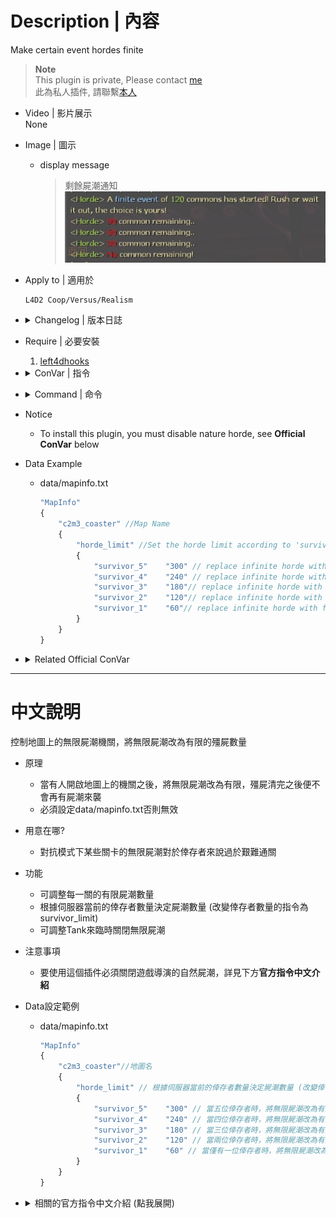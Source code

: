 # Description | 內容
Make certain event hordes finite

> __Note__ <br/>
This plugin is private, Please contact [me](https://github.com/fbef0102/Game-Private_Plugin#私人插件列表-private-plugins-list)<br/>
此為私人插件, 請聯繫[本人](https://github.com/fbef0102/Game-Private_Plugin#私人插件列表-private-plugins-list)

* Video | 影片展示
<br/>None

* Image | 圖示
	* display message
		> 剩餘屍潮通知
		<br/>![l4d2_horde_equaliser_1](image/l4d2_horde_equaliser_1.jpg)

* Apply to | 適用於
	```
	L4D2 Coop/Versus/Realism
	```

* <details><summary>Changelog | 版本日誌</summary>

	* v1.2h (2023-2-18)
	    * Modify cvar
			```c
			// Annnounce horde remaining at checkpoints [1=each 1/4 of total commons, 2=each common] (0=off)
			l4d2_horde_equaliser_checkpoint_announce "1"
			```

	* v1.1h
	    * Set the horde limit according to 'survivor limit'
	
	* v1.0h
		* Individual plugin
		* Auto generate cfg

	* v0.0
	    * [From SirPlease/L4D2-Competitive-Rework](https://github.com/SirPlease/L4D2-Competitive-Rework/blob/master/addons/sourcemod/scripting/l4d2_horde_equaliser.sp)
</details>

* Require | 必要安裝
	1. [left4dhooks](https://forums.alliedmods.net/showthread.php?t=321696)

* <details><summary>ConVar | 指令</summary>

	* cfg/sourcemod/l4d2_horde_equaliser.cfg
		```php
		// Annnounce horde remaining at checkpoints [1=each 1/4 of total commons, 2=each common] (0=off)
		l4d2_horde_equaliser_checkpoint_announce "1"

		// Put infinite hordes on a 'hold up' during Tank fights
		l4d2_horde_equaliser_no_tank_horde "0"
		```
</details>

* <details><summary>Command | 命令</summary>

	None
</details>

* Notice
	* To install this plugin, you must disable nature horde, see **Official ConVar** below

* Data Example
	* data/mapinfo.txt
		```php
		"MapInfo"
		{
			"c2m3_coaster" //Map Name
			{
				"horde_limit" //Set the horde limit according to 'survivor limit'
				{
					"survivor_5" 	"300" // replace infinite horde with finite event of 300 commons when survivor limit is 5
					"survivor_4"	"240" // replace infinite horde with finite event of 240 commons when survivor limit is 4
					"survivor_3"	"180"// replace infinite horde with finite event of 180 commons when survivor limit is 3
					"survivor_2"	"120"// replace infinite horde with finite event of 120 commons when survivor limit is 2
					"survivor_1"	"60"// replace infinite horde with finite event of 60 commons when survivor limit is 1
				}
			}
		}
		```

* <details><summary>Related Official ConVar</summary>

	* write down the following cvars in cfg/server.cfg
		```php
		// Nature horde interval (second)
		sm_cvar z_mob_spawn_min_interval_easy            3600
		sm_cvar z_mob_spawn_min_interval_normal          3600
		sm_cvar z_mob_spawn_min_interval_hard            3600
		sm_cvar z_mob_spawn_min_interval_expert          3600

		sm_cvar z_mob_spawn_max_interval_easy            3600
		sm_cvar z_mob_spawn_max_interval_normal          3600
		sm_cvar z_mob_spawn_max_interval_hard            3600
		sm_cvar z_mob_spawn_max_interval_expert          3600
		```
</details>

- - - -
# 中文說明
控制地圖上的無限屍潮機關，將無限屍潮改為有限的殭屍數量

* 原理
	* 當有人開啟地圖上的機關之後，將無限屍潮改為有限，殭屍清完之後便不會再有屍潮來襲
	* 必須設定data/mapinfo.txt否則無效

* 用意在哪?
	* 對抗模式下某些關卡的無限屍潮對於倖存者來說過於艱難通關

* 功能
	* 可調整每一關的有限屍潮數量
	* 根據伺服器當前的倖存者數量決定屍潮數量 (改變倖存者數量的指令為survivor_limit)
	* 可調整Tank來臨時關閉無限屍潮

* 注意事項
	* 要使用這個插件必須關閉遊戲導演的自然屍潮，詳見下方**官方指令中文介紹**

* Data設定範例
	* data/mapinfo.txt
		```php
		"MapInfo"
		{
			"c2m3_coaster"//地圖名
			{
				"horde_limit" // 根據伺服器當前的倖存者數量決定屍潮數量 (改變倖存者數量的指令為survivor_limit)
				{
					"survivor_5" 	"300" // 當五位倖存者時，將無限屍潮改為有限的300隻殭屍數量
					"survivor_4"	"240" // 當四位倖存者時，將無限屍潮改為有限的240隻殭屍數量
					"survivor_3"	"180" // 當三位倖存者時，將無限屍潮改為有限的180隻殭屍數量
					"survivor_2"	"120" // 當兩位倖存者時，將無限屍潮改為有限的120隻殭屍數量
					"survivor_1"	"60" // 當僅有一位倖存者時，將無限屍潮改為有限的60隻殭屍數量
				}
			}
		}
		```

* <details><summary>相關的官方指令中文介紹 (點我展開)</summary>

	* 以下指令寫入文件 cfg/server.cfg，不可自行調整
		```php
		// 自然屍潮間隔 (秒數)，3600秒相當於一小時，必須關閉自然屍潮否則無效
		sm_cvar z_mob_spawn_min_interval_easy            3600 //簡單難度
		sm_cvar z_mob_spawn_min_interval_normal          3600 //一般難度 (對抗模式下為一般難度)
		sm_cvar z_mob_spawn_min_interval_hard            3600 //進階難度
		sm_cvar z_mob_spawn_min_interval_expert          3600 //專家難度
		
		sm_cvar z_mob_spawn_max_interval_easy            3600
		sm_cvar z_mob_spawn_max_interval_normal          3600
		sm_cvar z_mob_spawn_max_interval_hard            3600
		sm_cvar z_mob_spawn_max_interval_expert          3600
		```
</details>
